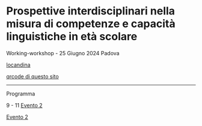 # Prospettive interdisciplinari nella misura di competenze e capacità linguistiche in età scolare

Working-workshop - 25 Giugno 2024 
Padova

[locandina](https://github.com/francesco-vespignani/measuring-language-italian/blob/b6631d340dc0be76c8fd15a5cca9de9ae06ec7e8/Prospettive25062024.png)

[qrcode di questo sito](https://github.com/francesco-vespignani/measuring-language-italian/blob/e118097cddd8862417233adc5ad344f67a6e1ccd/sitoGiornata2506.png)

--------

Programma

9 - 11 [Evento 2](paradigmi-tecnologie-risorse.md)

[Evento 2](paradigmi-tecnologie-risorse.md)
